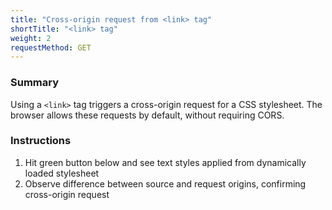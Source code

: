 ```yaml
---
title: "Cross-origin request from <link> tag"
shortTitle: "<link> tag"
weight: 2
requestMethod: GET
---
```


### Summary

Using a `<link>` tag triggers a cross-origin request for a CSS stylesheet.
The browser allows these requests by default, without requiring CORS.

### Instructions

1. Hit green button below and see text styles applied from dynamically loaded stylesheet
1. Observe difference between source and request origins, confirming cross-origin request